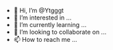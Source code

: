 - 👋 Hi, I’m @Ytgggt
- 👀 I’m interested in ...
- 🌱 I’m currently learning ...
- 💞️ I’m looking to collaborate on ...
- 📫 How to reach me ...

<!---
Ytgggt/Ytgggt is a ✨ special ✨ repository because its `README.md` (this file) appears on your GitHub profile.
You can click the Preview link to take a look at your changes.
--->
